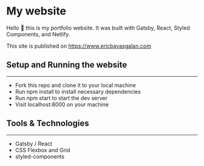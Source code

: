 # My website

Hello 👋 this is my portfolio website. It was built with Gatsby, React, Styled Components, and Netlify.

This site is published on https://www.ericbayasgalan.com 

## Setup and Running the website
---
* Fork this repo and clone it to your local machine
* Run npm install to install necessary dependencies
* Run npm start to start the dev server
* Visit localhost:8000 on your machine

## Tools & Technologies
---
* Gatsby / React
* CSS Flexbox and Grid
* styled-components
